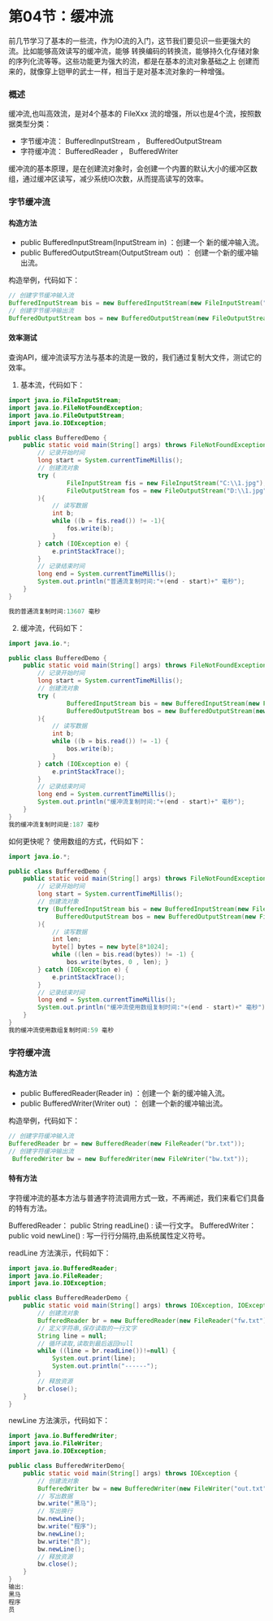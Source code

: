 # 第04节：缓冲流
前几节学习了基本的一些流，作为IO流的入门，这节我们要见识一些更强大的流。比如能够高效读写的缓冲流，能够 转换编码的转换流，能够持久化存储对象的序列化流等等。这些功能更为强大的流，都是在基本的流对象基础之上 创建而来的，就像穿上铠甲的武士一样，相当于是对基本流对象的一种增强。

### 概述
缓冲流,也叫高效流，是对4个基本的 FileXxx 流的增强，所以也是4个流，按照数据类型分类：
* 字节缓冲流： BufferedInputStream ， BufferedOutputStream 
* 字符缓冲流： BufferedReader ， BufferedWriter

缓冲流的基本原理，是在创建流对象时，会创建一个内置的默认大小的缓冲区数组，通过缓冲区读写，减少系统IO次数，从而提高读写的效率。

###  字节缓冲流

#### 构造方法
* public BufferedInputStream(InputStream in) ：创建一个 新的缓冲输入流。 
* public BufferedOutputStream(OutputStream out) ： 创建一个新的缓冲输出流。

构造举例，代码如下：

``` java
// 创建字节缓冲输入流 
BufferedInputStream bis = new BufferedInputStream(new FileInputStream("bis.txt")); 
// 创建字节缓冲输出流 
BufferedOutputStream bos = new BufferedOutputStream(new FileOutputStream("bos.txt"));
``` 

#### 效率测试
查询API，缓冲流读写方法与基本的流是一致的，我们通过复制大文件，测试它的效率。

1. 基本流，代码如下：

``` java
import java.io.FileInputStream;
import java.io.FileNotFoundException;
import java.io.FileOutputStream;
import java.io.IOException;

public class BufferedDemo {
    public static void main(String[] args) throws FileNotFoundException {
        // 记录开始时间
        long start = System.currentTimeMillis();
        // 创建流对象
        try (
                FileInputStream fis = new FileInputStream("C:\\1.jpg");
                FileOutputStream fos = new FileOutputStream("D:\\1.jpg")
        ){
            // 读写数据
            int b;
            while ((b = fis.read()) != -1){
                fos.write(b);
            }
        } catch (IOException e) {
            e.printStackTrace();
        }
        // 记录结束时间
        long end = System.currentTimeMillis();
        System.out.println("普通流复制时间:"+(end - start)+" 毫秒");
    }
}

我的普通流复制时间:13607 毫秒
```

2. 缓冲流，代码如下：

``` java
import java.io.*;

public class BufferedDemo {
    public static void main(String[] args) throws FileNotFoundException {
        // 记录开始时间
        long start = System.currentTimeMillis();
        // 创建流对象
        try (
                BufferedInputStream bis = new BufferedInputStream(new FileInputStream("c:\\1.jpg"));
                BufferedOutputStream bos = new BufferedOutputStream(new FileOutputStream("d:\\1.jpg"));
        ){
            // 读写数据
            int b;
            while ((b = bis.read()) != -1) {
                bos.write(b);
            }
        } catch (IOException e) {
            e.printStackTrace();
        }
        // 记录结束时间
        long end = System.currentTimeMillis();
        System.out.println("缓冲流复制时间:"+(end - start)+" 毫秒");
    }
}
我的缓冲流复制时间是:187 毫秒
```

如何更快呢？ 使用数组的方式，代码如下：

``` java
import java.io.*;

public class BufferedDemo {
    public static void main(String[] args) throws FileNotFoundException {
        // 记录开始时间
        long start = System.currentTimeMillis();
        // 创建流对象
        try (BufferedInputStream bis = new BufferedInputStream(new FileInputStream("C:\\1.jpg"));
             BufferedOutputStream bos = new BufferedOutputStream(new FileOutputStream("D:\\1.jpg"));
        ){
            // 读写数据
            int len;
            byte[] bytes = new byte[8*1024];
            while ((len = bis.read(bytes)) != -1) {
                bos.write(bytes, 0 , len); }
        } catch (IOException e) {
            e.printStackTrace();
        }
        // 记录结束时间
        long end = System.currentTimeMillis();
        System.out.println("缓冲流使用数组复制时间:"+(end - start)+" 毫秒");
    }
}
我的缓冲流使用数组复制时间:59 毫秒
```

### 字符缓冲流
#### 构造方法
* public BufferedReader(Reader in) ：创建一个 新的缓冲输入流。 
* public BufferedWriter(Writer out) ： 创建一个新的缓冲输出流。

构造举例，代码如下：

``` java
// 创建字符缓冲输入流 
BufferedReader br = new BufferedReader(new FileReader("br.txt")); 
// 创建字符缓冲输出流
 BufferedWriter bw = new BufferedWriter(new FileWriter("bw.txt"));
```

#### 特有方法
字符缓冲流的基本方法与普通字符流调用方式一致，不再阐述，我们来看它们具备的特有方法。

BufferedReader： public String readLine() : 读一行文字。 
BufferedWriter： public void newLine() : 写一行行分隔符,由系统属性定义符号。

readLine 方法演示，代码如下：

``` java
import java.io.BufferedReader;
import java.io.FileReader;
import java.io.IOException;

public class BufferedReaderDemo {
    public static void main(String[] args) throws IOException, IOException {
        // 创建流对象
        BufferedReader br = new BufferedReader(new FileReader("fw.txt"));
        // 定义字符串,保存读取的一行文字
        String line = null;
        // 循环读取,读取到最后返回null
        while ((line = br.readLine())!=null) {
            System.out.print(line);
            System.out.println("‐‐‐‐‐‐");
        }
        // 释放资源
        br.close();
    }
}
```

newLine 方法演示，代码如下：

``` java
import java.io.BufferedWriter;
import java.io.FileWriter;
import java.io.IOException;

public class BufferedWriterDemo{
    public static void main(String[] args) throws IOException {
        // 创建流对象
        BufferedWriter bw = new BufferedWriter(new FileWriter("out.txt"));
        // 写出数据
        bw.write("黑马");
        // 写出换行
        bw.newLine();
        bw.write("程序");
        bw.newLine();
        bw.write("员");
        bw.newLine();
        // 释放资源
        bw.close();
    }
}
输出:
黑马
程序
员
```